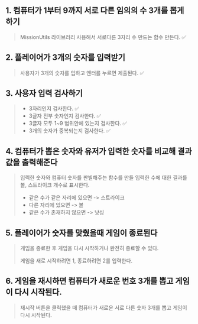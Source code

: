 ## 1. 컴퓨터가 1부터 9까지 서로 다른 임의의 수 3개를 뽑게 하기

> MissionUtils 라이브러리 사용해서 서로다른 3자리 수 만드는 함수 만든다. ✅

## 2. 플레이어가 3개의 숫자를 입력받기

> 사용자가 3개의 숫자를 입하고 엔터를 누르면 제출된다. ✅

## 3. 사용자 입력 검사하기

> -   3자리인지 검사한다. ✅
> -   3글자 전부 숫자인지 검사한다. ✅
> -   3글자 모두 1~9 범위안에 있는지 검사한다. ✅
> -   3개의 숫자가 중복되는지 검사한다. ✅

## 4. 컴퓨터가 뽑은 숫자와 유저가 입력한 숫자를 비교해 결과 값을 출력해준다

> 입력한 숫자와 컴퓨터 숫자를 판별해주는 함수를 만들 입력한 수에 대한 결과를 볼, 스트라이크 개수로 표시한다.
>
> -   같은 수가 같은 자리에 있으면 -> 스트라이크
> -   다른 자리에 있으면 -> 볼
> -   같은 수가 존재하지 않으면 -> 낫싱

## 5. 플레이어가 숫자를 맞췄을때 게임이 종료된다

> 게임을 종료한 후 게임을 다시 시작하거나 완전히 종료할 수 있다.
>
> 게임을 새로 시작하려면 1, 종료하려면 2를 입력한다.

## 6. 게임을 재시하면 컴퓨터가 새로운 번호 3개를 뽑고 게임이 다시 시작된다.

> 재시작 버튼을 클릭했을 때 컴퓨터가 새로운 서로 다른 숫자 3개를 뽑고 게임이 다시 시작된다.
